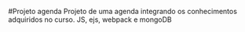 #Projeto agenda
Projeto de uma agenda integrando os conhecimentos adquiridos no curso.
JS, ejs, webpack e mongoDB
